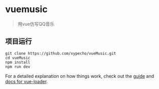 # vuemusic

> 用vue仿写QQ音乐

## 项目运行

```
git clone https://github.com/xypecho/vueMusic.git
cd vueMusic
npm install
npm run dev
```

For a detailed explanation on how things work, check out the [guide](http://vuejs-templates.github.io/webpack/) and [docs for vue-loader](http://vuejs.github.io/vue-loader).
